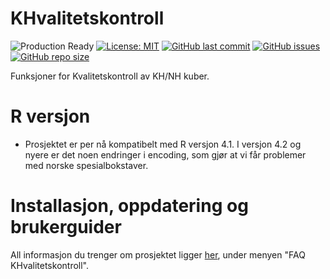 # KHvalitetskontroll

![Production Ready](https://img.shields.io/badge/status-Production%20Ready-blue.svg)
[![License: MIT](https://img.shields.io/badge/License-MIT-green.svg)](https://opensource.org/licenses/MIT)
[![GitHub last commit](https://img.shields.io/github/last-commit/helseprofil/khvalitetskontroll)](https://github.com/helseprofil/khvalitetskontroll/commits)
[![GitHub issues](https://img.shields.io/github/issues/helseprofil/khvalitetskontroll)](https://github.com/helseprofil/khvalitetskontroll/issues)
[![GitHub repo size](https://img.shields.io/github/repo-size/helseprofil/khvalitetskontroll)](https://github.com/helseprofil/khvalitetskontroll)

Funksjoner for Kvalitetskontroll av KH/NH kuber.

# R versjon
- Prosjektet er per nå kompatibelt med R versjon 4.1. I versjon 4.2 og nyere er det noen endringer i encoding, som gjør at vi får problemer med norske spesialbokstaver. 

# Installasjon, oppdatering og brukerguider

All informasjon du trenger om prosjektet ligger [her](https://helseprofil.github.io/faq-khvalitetskontroll.html), under menyen "FAQ KHvalitetskontroll". 
